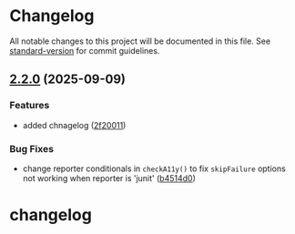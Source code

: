 # Changelog

All notable changes to this project will be documented in this file. See [standard-version](https://github.com/conventional-changelog/standard-version) for commit guidelines.

## [2.2.0](https://github.com/abhinaba-ghosh/axe-playwright/compare/v2.1.0...v2.2.0) (2025-09-09)


### Features

* added chnagelog ([2f20011](https://github.com/abhinaba-ghosh/axe-playwright/commit/2f2001164befa5bb708e694242e1b76212f211ce))


### Bug Fixes

* change reporter conditionals in `checkA11y()` to fix `skipFailure` options not working when reporter is 'junit' ([b4514d0](https://github.com/abhinaba-ghosh/axe-playwright/commit/b4514d043ed747ab7079241f3dbb3670e12ce2f0))

# changelog